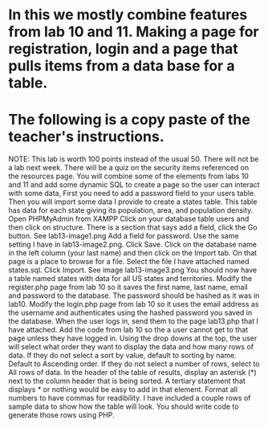# In this we mostly combine features from lab 10 and 11. Making a page for registration, login and a page that pulls items from a data base for a table.

<h1>The following is a copy paste of the teacher's instructions.</h1>
<p>
NOTE: This lab is worth 100 points instead of the usual 50.  There will not be a lab next week.  There will be a quiz on the security items referenced on the resources page.
You will combine some of the elements from labs 10 and 11 and add some dynamic SQL to create a page so the user can interact with some data,
First you need to add a password field to your users table.  Then you will import some data I provide to create a states table.  This table has data for each state giving its population, area, and population density. 
Open PHPMyAdmin from XAMPP
Click on your database table users and then click on structure. There is a section that says add a field, click the Go button. See lab13-image1.png
Add a field for password. Use the same setting I have in lab13-image2.png. Click Save.
Click on the database name in the left column (your last name) and then click on the Import tab. On that page is a place to browse for a file. Select the file I have attached named states.sql.  Click Import. See image lab13-image3.png
You should now have a table named states with data for all US states and territories.
Modify the register.php page from lab 10 so it saves the first name, last name, email and password to the database. The password should be hashed as it was in lab10.
Modify the login.php page from lab 10 so it uses the email address as the username and authenticates using the hashed password you saved in the database.
When the user logs in, send them to the page lab13.php that I have attached.  Add the code from lab 10 so the a user cannot get to that page unless they have logged in.
Using the drop downs at the top, the user will select what order they want to display the data and how many rows of data.
If they do not select a sort by value, default to sorting by name. Default to Ascending order.
If they do not select a number of rows, select to All rows of data.
In the header of the table of results, display an asterisk (*) next to the column header that is being sorted. A tertiary statement that displays * or nothing would be easy to add in that <th> element.
Format all numbers to have commas for readibility.
I have included a couple rows of sample data to show how the table will look.  You should write code to generate those rows using PHP.
 
</p>
